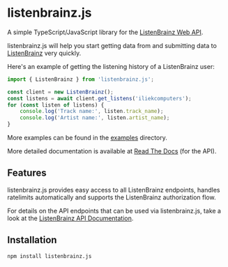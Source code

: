 # listenbrainz.js

A simple TypeScript/JavaScript library for the
[ListenBrainz Web API](https://listenbrainz.readthedocs.io/en/production/dev/api/).

listenbrainz.js will help you start getting data from and submitting data to
[ListenBrainz](https://listenbrainz.org) very quickly.

Here's an example of getting the listening history of a ListenBrainz user:

```ts
import { ListenBrainz } from 'listenbrainz.js';

const client = new ListenBrainz();
const listens = await client.get_listens('iliekcomputers');
for (const listen of listens) {
    console.log('Track name:', listen.track_name);
    console.log('Artist name:', listen.artist_name);
}
```

More examples can be found in the [examples](./examples) directory.

More detailed documentation is available
at [Read The Docs](https://liblistenbrainz.readthedocs.io/en/latest/) (for the API).

## Features

listenbrainz.js provides easy access to all ListenBrainz endpoints, handles
ratelimits automatically and supports the ListenBrainz authorization flow.

For details on the API endpoints that can be used via listenbrainz.js, take
a look at the [ListenBrainz API Documentation](https://listenbrainz.readthedocs.io/en/production/dev/api/).

## Installation

```bash
npm install listenbrainz.js
```
